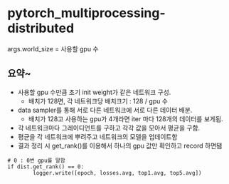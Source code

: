 # pytorch_multiprocessing-distributed

args.world_size = 사용할 gpu 수

## 요약~
* 사용할 gpu 수만큼 초기 init weight가 같은 네트워크 구성.
  * 배치가 128면, 각 네트워크당 배치크기 : 128 / gpu 수
* data sampler를 통해 서로 다른 네트워크에 서로 다른 데이터 배분.
  * 배치가 128고 사용하는 gpu가 4개라면 iter 마다 128개의 데이터를 보게됨. 
* 각 네트워크마다 그레이디언트를 구하고 각각 값을 모아서 평균을 구함.
* 평균을 각 네트워크에 뿌려주고 네트워크의 모델을 업데이트함
* 결과 정리 시 get_rank()를 이용해서 하나의 gpu 값만 확인하고 record 하면됌   
``` 
# 0 : 0번 gpu를 말함
if dist.get_rank() == 0:
        logger.write([epoch, losses.avg, top1.avg, top5.avg])
``` 
